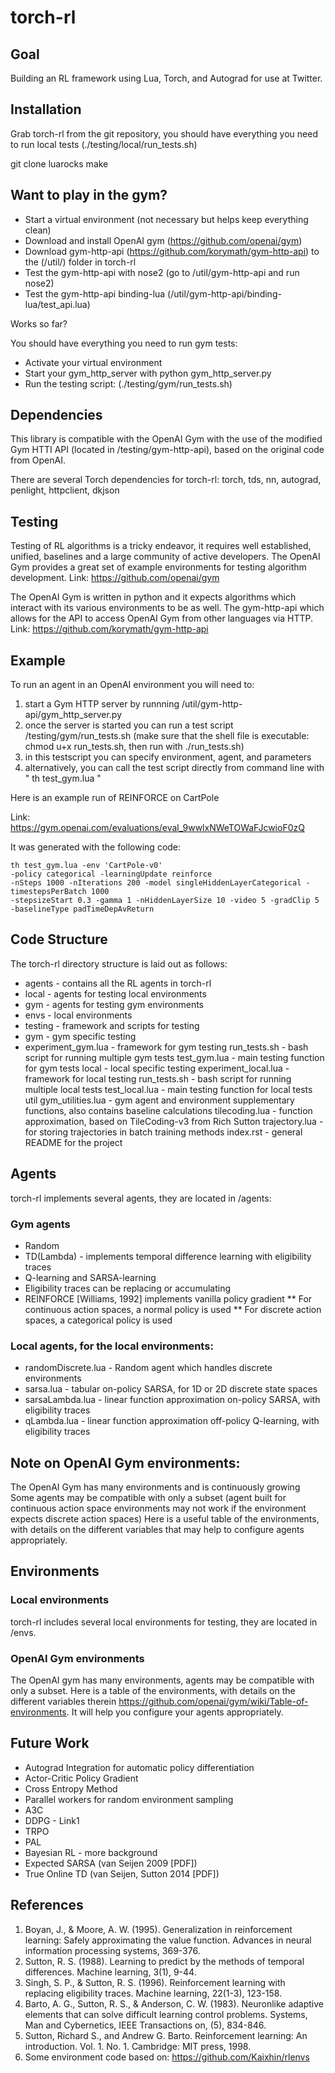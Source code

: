 # torch-rl 

Goal
----

Building an RL framework using Lua, Torch, and Autograd for use at Twitter.

Installation
------------

Grab torch-rl from the git repository, you should have everything you need to run local tests (./testing/local/run_tests.sh)

git clone
luarocks make

Want to play in the gym?
------------------------
* Start a virtual environment (not necessary but helps keep everything clean)
* Download and install OpenAI gym (https://github.com/openai/gym)
* Download gym-http-api (https://github.com/korymath/gym-http-api) to the (/util/) folder in torch-rl
* Test the gym-http-api with nose2 (go to /util/gym-http-api and run nose2)
* Test the gym-http-api binding-lua (/util/gym-http-api/binding-lua/test_api.lua)

Works so far? 

You should have everything you need to run gym tests:

* Activate your virtual environment
* Start your gym_http_server with python gym_http_server.py
* Run the testing script: (./testing/gym/run_tests.sh)

Dependencies
------------
This library is compatible with the OpenAI Gym with the use of the modified Gym HTTI API (located in /testing/gym-http-api), based on the original code from OpenAI.

There are several Torch dependencies for torch-rl:
torch, tds, nn, autograd, penlight, httpclient, dkjson 

Testing
-------

Testing of RL algorithms is a tricky endeavor, it requires well established, unified, baselines and a large community of active developers. The OpenAI Gym provides a great set of example environments for testing algorithm development. Link: https://github.com/openai/gym

The OpenAI Gym is written in python and it expects algorithms which interact with its various environments to be as well. The gym-http-api which allows for the API to access OpenAI Gym from other languages via HTTP. Link: https://github.com/korymath/gym-http-api

Example
-------

To run an agent in an OpenAI environment you will need to:
1. start a Gym HTTP server by runnning /util/gym-http-api/gym_http_server.py
2. once the server is started you can run a test script /testing/gym/run_tests.sh (make sure that the shell file is executable: chmod u+x run_tests.sh, then run with ./run_tests.sh)
3. in this testscript you can specify environment, agent, and parameters
4. alternatively, you can call the test script directly from command line with " th test_gym.lua "

Here is an example run of REINFORCE on CartPole

Link: https://gym.openai.com/evaluations/eval_9wwlxNWeTOWaFJcwioF0zQ

It was generated with the following code:

~~~~
th test_gym.lua -env 'CartPole-v0' 
-policy categorical -learningUpdate reinforce 
-nSteps 1000 -nIterations 200 -model singleHiddenLayerCategorical -timestepsPerBatch 1000 
-stepsizeStart 0.3 -gamma 1 -nHiddenLayerSize 10 -video 5 -gradClip 5 
-baselineType padTimeDepAvReturn
~~~~

Code Structure
--------------
The torch-rl directory structure is laid out as follows:

* agents - contains all the RL agents in torch-rl
* local - agents for testing local environments
* gym - agents for testing gym environments
* envs - local environments
* testing - framework and scripts for testing 
* gym - gym specific testing
* experiment_gym.lua - framework for gym testing
run_tests.sh - bash script for running multiple gym tests
test_gym.lua - main testing function for gym tests
local - local specific testing
experiment_local.lua - framework for local testing 
run_tests.sh - bash script for running multiple local tests
test_local.lua - main testing function for local tests
util
gym_utilities.lua - gym agent and environment supplementary functions, also contains baseline calculations
tilecoding.lua - function approximation, based on TileCoding-v3 from Rich Sutton
trajectory.lua - for storing trajectories in batch training methods
index.rst - general README for the project
 
## Agents

torch-rl implements several agents, they are located in /agents:

### Gym agents
* Random
* TD(Lambda) - implements temporal difference learning with eligibility traces
* Q-learning and SARSA-learning
* Eligibility traces can be replacing or accumulating
* REINFORCE [Williams, 1992] implements vanilla policy gradient
** For continuous action spaces, a normal policy is used
** For discrete action spaces, a categorical policy is used

### Local agents, for the local environments:
* randomDiscrete.lua - Random agent which handles discrete environments
* sarsa.lua - tabular on-policy SARSA, for 1D or 2D discrete state spaces
* sarsaLambda.lua - linear function approximation on-policy SARSA, with eligibility traces
* qLambda.lua - linear function approximation off-policy Q-learning, with eligibility traces

## Note on OpenAI Gym environments:

The OpenAI Gym has many environments and is continuously growing
Some agents may be compatible with only a subset (agent built for continuous action space environments may not work if the environment expects discrete action spaces)
Here is a useful table of the environments, with details on the different variables that may help to configure agents appropriately.

## Environments

### Local environments
torch-rl includes several local environments for testing, they are located in /envs.

### OpenAI Gym environments
The OpenAI gym has many environments, agents may be compatible with only a subset.
Here is a table of the environments, with details on the different variables therein https://github.com/openai/gym/wiki/Table-of-environments. It will help you configure your agents appropriately.

Future Work
-----------
* Autograd Integration for automatic policy differentiation
* Actor-Critic Policy Gradient
* Cross Entropy Method
* Parallel workers for random environment sampling
* A3C
* DDPG - Link1
* TRPO
* PAL
* Bayesian RL - more background
* Expected SARSA (van Seijen 2009 [PDF])
* True Online TD (van Seijen, Sutton 2014 [PDF])

References
--------------
1. Boyan, J., & Moore, A. W. (1995). Generalization in reinforcement learning: Safely approximating the value function. Advances in neural information processing systems, 369-376.
2. Sutton, R. S. (1988). Learning to predict by the methods of temporal differences. Machine learning, 3(1), 9-44.
3. Singh, S. P., & Sutton, R. S. (1996). Reinforcement learning with replacing eligibility traces. Machine learning, 22(1-3), 123-158.
4. Barto, A. G., Sutton, R. S., & Anderson, C. W. (1983). Neuronlike adaptive elements that can solve difficult learning control problems. Systems, Man and Cybernetics, IEEE Transactions on, (5), 834-846.
5. Sutton, Richard S., and Andrew G. Barto. Reinforcement learning: An introduction. Vol. 1. No. 1. Cambridge: MIT press, 1998.
6. Some environment code based on: https://github.com/Kaixhin/rlenvs
